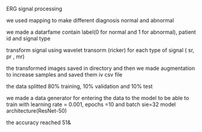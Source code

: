 ERG signal processing

we used mapping to make different diagnosis normal and abnormal

we made a datarfame contain label(0 for normal and 1 for abnormal), patient id and signal type

transform signal using wavelet transorm (ricker) for each type of signal ( sr, pr , mr)

the transformed images saved in directory and then we made augmentation to increase samples and saved them iv csv file

the data splitted 80% training, 10% validation and 10% test

we made a data generator for entering the data to the model to be able to train with learning rate = 0.001, epochs =10 and batch sie=32 model architecture(ResNet-50)

the accuracy reached 51&
